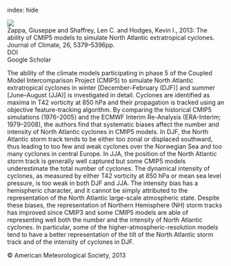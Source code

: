 index: hide

<div class="Citation">
    <div class="Citation-thumb CitationThumb-linked"  data-href="https://doi.org/10.1175/jcli-d-12-00501.1">
      <img src="https://static.claimspace.cloud/climate-study-static/refs/thumbs/14/Zappa_et_al_2013b-thumb.png" />
    </div>

  <div class="Citation-body">
    <div class="Citation-text">Zappa, Giuseppe and Shaffrey, Len C. and Hodges, Kevin I., 2013: The ability of CMIP5 models to simulate North Atlantic extratropical cyclones. <span class="Article-journal">Journal of Climate, </span><span class="Article-volume">26, </span>5379–5396pp.</div>
    <div class="Citation-links">
      <div class="CitationLink" data-href="https://doi.org/10.1175/jcli-d-12-00501.1">
        <div class="CitationLink-icon CitationLink-Doi"></div>
        <div class="CitationLink-text">DOI</div>
      </div>
      <div class="CitationLink" data-href="https://scholar.google.com/scholar?q=10.1175/jcli-d-12-00501.1">
        <div class="CitationLink-icon CitationLink-Scholar"></div>
        <div class="CitationLink-text">Google Scholar</div>
      </div>
    </div>
  </div>
</div>

The ability of the climate models participating in phase 5 of the Coupled Model Intercomparison Project (CMIP5) to simulate North Atlantic extratropical cyclones in winter [December–February (DJF)] and summer [June–August (JJA)] is investigated in detail. Cyclones are identified as maxima in T42 vorticity at 850 hPa and their propagation is tracked using an objective feature-tracking algorithm. By comparing the historical CMIP5 simulations (1976–2005) and the ECMWF Interim Re-Analysis (ERA-Interim; 1979–2008), the authors find that systematic biases affect the number and intensity of North Atlantic cyclones in CMIP5 models. In DJF, the North Atlantic storm track tends to be either too zonal or displaced southward, thus leading to too few and weak cyclones over the Norwegian Sea and too many cyclones in central Europe. In JJA, the position of the North Atlantic storm track is generally well captured but some CMIP5 models underestimate the total number of cyclones. The dynamical intensity of cyclones, as measured by either T42 vorticity at 850 hPa or mean sea level pressure, is too weak in both DJF and JJA. The intensity bias has a hemispheric character, and it cannot be simply attributed to the representation of the North Atlantic large-scale atmospheric state. Despite these biases, the representation of Northern Hemisphere (NH) storm tracks has improved since CMIP3 and some CMIP5 models are able of representing well both the number and the intensity of North Atlantic cyclones. In particular, some of the higher-atmospheric-resolution models tend to have a better representation of the tilt of the North Atlantic storm track and of the intensity of cyclones in DJF.

<div class="Citation-copy">
&copy; American Meteorological Society, 2013
</div>